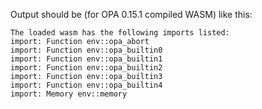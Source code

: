 Output should be (for OPA 0.15.1 compiled WASM) like this:

```
The loaded wasm has the following imports listed:
import: Function env::opa_abort
import: Function env::opa_builtin0
import: Function env::opa_builtin1
import: Function env::opa_builtin2
import: Function env::opa_builtin3
import: Function env::opa_builtin4
import: Memory env::memory
```